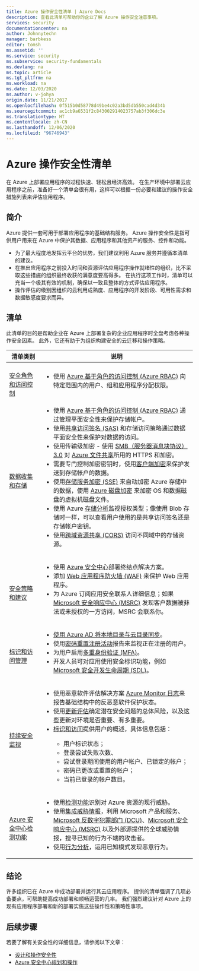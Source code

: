 ```yaml
---
title: Azure 操作安全性清单 | Azure Docs
description: 查看此清单可帮助你的企业了解 Azure 操作安全注意事项。
services: security
documentationcenter: na
author: Johnnytechn
manager: barbkess
editor: tomsh
ms.assetid: ''
ms.service: security
ms.subservice: security-fundamentals
ms.devlang: na
ms.topic: article
ms.tgt_pltfrm: na
ms.workload: na
ms.date: 12/03/2020
ms.author: v-johya
origin.date: 11/21/2017
ms.openlocfilehash: 0f515b0d58778d49be4c02a3bd5db550cad4d34b
ms.sourcegitcommit: ac1cb9a6531f2c843002914023757ab3f306dc3e
ms.translationtype: HT
ms.contentlocale: zh-CN
ms.lasthandoff: 12/06/2020
ms.locfileid: "96746943"
---
```

# <a name="azure-operational-security-checklist"></a>Azure 操作安全性清单
在 Azure 上部署应用程序的过程快速、轻松且经济高效。 在生产环境中部署云应用程序之前，准备好一个清单会很有用，这样可以根据一份必要和建议的操作安全措施列表来评估应用程序。

## <a name="introduction"></a>简介

Azure 提供一套可用于部署应用程序的基础结构服务。 Azure 操作安全性是指可供用户用来在 Azure 中保护其数据、应用程序和其他资产的服务、控件和功能。

-   为了最大程度地发挥云平台的优势，我们建议利用 Azure 服务并遵循本清单的建议。
-   在推出应用程序之前投入时间和资源评估应用程序操作就绪性的组织，比不采取这些措施的组织最终收获的满意度要高得多。 在执行这项工作时，清单可以充当一个极其有效的机制，确保以一致且整体的方式评估应用程序。
-   操作评估的级别因组织的云利用成熟度、应用程序的开发阶段、可用性需求和数据敏感度要求而异。

## <a name="checklist"></a>清单

此清单的目的是帮助企业在 Azure 上部署复杂的企业应用程序时全盘考虑各种操作安全因素。 此外，它还有助于为组织构建安全的云迁移和操作策略。

|清单类别| 说明|
| ------------ | -------- |
| [<br>安全角色和访问控制](../../security-center/security-center-planning-and-operations-guide.md)|<ul><li>使用 [Azure 基于角色的访问控制 (Azure RBAC)](../../role-based-access-control/role-assignments-portal.md) 向特定范围内的用户、组和应用程序分配权限。</li></ul> |
| [<br>数据收集和存储](../../storage/blobs/security-recommendations.md)|<ul><li>使用 [Azure 基于角色的访问控制 (Azure RBAC)](../../role-based-access-control/role-assignments-portal.md) 通过管理平面安全性来保护存储帐户。</li><li>使用[共享访问签名 (SAS)](../../storage/common/storage-sas-overview.md) 和存储访问策略通过数据平面安全性来保护对数据的访问。</li><li>使用传输级加密 - 使用 [SMB（服务器消息块协议）3.0](https://docs.microsoft.com/windows/win32/fileio/microsoft-smb-protocol-and-cifs-protocol-overview) 对 [Azure 文件共享](../../storage/files/storage-dotnet-how-to-use-files.md)所用的 HTTPS 和加密。</li><li>需要专门控制加密密钥时，使用[客户端加密](../../storage/common/storage-client-side-encryption.md)来保护发送到存储帐户的数据。 </li><li>使用[存储服务加密 (SSE)](../../storage/common/storage-service-encryption.md) 来自动加密 Azure 存储中的数据，使用 [Azure 磁盘加密](./azure-disk-encryption-vms-vmss.md) 来加密 OS 和数据磁盘的虚拟机磁盘文件。</li><li>使用 Azure [存储分析](https://docs.microsoft.com/rest/api/storageservices/storage-analytics)监视授权类型；像使用 Blob 存储时一样，可以查看用户使用的是共享访问签名还是存储帐户密钥。</li><li>使用[跨域资源共享 (CORS)](https://docs.microsoft.com/rest/api/storageservices/cross-origin-resource-sharing--cors--support-for-the-azure-storage-services) 访问不同域中的存储资源。</li></ul> |
|[<br>安全策略和建议](/security-center/security-center-planning-and-operations-guide.md)|<ul><li>使用 [Azure 安全中心](/security-center/security-center-install-endpoint-protection.md)部署终结点解决方案。</li><li>添加 [Web 应用程序防火墙 (WAF)](/application-gateway/waf-overview.md) 来保护 Web 应用程序。</li><li>为 Azure 订阅应用安全联系人详细信息；如果 [Microsoft 安全响应中心 (MSRC)](https://technet.microsoft.com/security/dn528958.aspx) 发现客户数据被非法或未授权的一方访问，MSRC 会联系你。</li></ul> |
| [<br>标识和访问管理](identity-management-best-practices.md)|<ul><li>[使用 Azure AD 将本地目录与云目录同步](/active-directory/hybrid/whatis-hybrid-identity.md)。</li><!--Single Sign-On not avialable--><li>使用[密码重置注册活动](/active-directory/active-directory-passwords-reporting.md)报告来监视正在注册的用户。</li><li>为用户启用[多重身份验证 (MFA)](/active-directory/authentication/howto-sspr-reporting.md)。</li><li>开发人员可对应用使用安全标识功能，例如 [Microsoft 安全开发生命周期 (SDL)](https://www.microsoft.com/download/details.aspx?id=12379)。</li></ul> |
|[<br>持续安全监视](../../security-center/security-center-planning-and-operations-guide.md)|<ul><li>使用恶意软件评估解决方案 [Azure Monitor 日志](../../log-analytics/log-analytics-queries.md)来报告基础结构中的反恶意软件保护状态。</li><li>使用[更新评估](../../automation/update-management/update-mgmt-overview.md)确定潜在安全问题的总体风险，以及这些更新对环境是否重要、有多重要。</li><li>[标识和访问](../../security-center/security-center-monitoring.md)提供用户的概述，具体信息包括： </li><ul><li>用户标识状态；</li><li>登录尝试失败次数、</li><li>   尝试登录期间使用的用户帐户、已锁定的帐户；</li> <li>密码已更改或重置的帐户； </li><li>当前已登录的帐户数目。</li></ul></ul> |
| [<br>Azure 安全中心检测功能](../../security-center/security-center-alerts-overview.md#detect-threats)|<ul><li>使用[检测功能](../../security-center/security-center-alerts-overview.md#detect-threats)识别对 Azure 资源的现行威胁。</li><li>使用[集成威胁情报](https://blogs.msdn.microsoft.com/azuresecurity/2016/12/19/get-threat-intelligence-reports-with-azure-security-center/)，利用 Microsoft 产品和服务、[Microsoft 反数字犯罪部门 (DCU)](https://www.trustcenter.cn/zh-cn/security/default.html/cybercrime)、[Microsoft 安全响应中心 (MSRC)](response-center.md) 以及外部源提供的全球威胁情报，搜寻已知的行为不端的攻击者。</li><li>使用[行为分析](https://blogs.technet.microsoft.com/enterprisemobility/2016/06/30/ata-behavior-analysis-monitoring/)，运用已知模式发现恶意行为。 </li></ul> |
<!-- DevOps is not available-->


## <a name="conclusion"></a>结论
许多组织已在 Azure 中成功部署并运行其云应用程序。 提供的清单强调了几项必备要点，可帮助提高成功部署和顺畅运营的几率。 我们强烈建议针对 Azure 上的现有应用程序部署和新的部署实施这些操作性和策略性事项。

## <a name="next-steps"></a>后续步骤
若要了解有关安全性的详细信息，请参阅以下文章：

- [设计和操作安全性](https://www.trustcenter.cn/zh-cn/security/default.html/designopsecurity)
- [Azure 安全中心规划和操作](../../security-center/security-center-planning-and-operations-guide.md)


